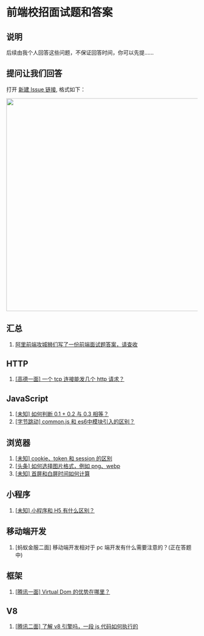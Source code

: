 # 前端校招面试题和答案

## 说明

后续由我个人回答这些问题，不保证回答时间，你可以先提……

## 提问让我们回答

打开 [新建 Issue 链接](https://github.com/mqyqingfeng/frontend-interview-question-and-answer/issues/new), 格式如下：

<img src="https://gw.alicdn.com/tfs/TB1Y1ePxND1gK0jSZFyXXciOVXa-1508-1050.jpg" width="560" />

## 汇总

1. [阿里前端攻城狮们写了一份前端面试题答案，请查收](https://github.com/mqyqingfeng/frontend-interview-question-and-answer/issues/30)


## HTTP

1. [[高德一面] 一个 tcp 连接能发几个 http 请求？](https://github.com/mqyqingfeng/frontend-interview-question-and-answer/issues/1)

## JavaScript

1. [[未知] 如何判断 0.1 + 0.2 与 0.3 相等？](https://github.com/mqyqingfeng/frontend-interview-question-and-answer/issues/10)
2. [[字节跳动] common.js 和 es6中模块引入的区别？](https://github.com/mqyqingfeng/frontend-interview-question-and-answer/issues/5)

## 浏览器

1. [[未知] cookie、token 和 session 的区别](https://github.com/mqyqingfeng/frontend-interview-question-and-answer/issues/6)
1. [[头条] 如何选择图片格式，例如 png、webp](https://github.com/mqyqingfeng/frontend-interview-question-and-answer/issues/7)
2. [[未知] 首屏和白屏时间如何计算](https://github.com/mqyqingfeng/frontend-interview-question-and-answer/issues/8)

## 小程序

1. [[未知] 小程序和 H5 有什么区别？](https://github.com/mqyqingfeng/frontend-interview-question-and-answer/issues/9)

## 移动端开发

1. [蚂蚁金服二面] 移动端开发相对于 pc 端开发有什么需要注意的？(正在答题中)

## 框架

1. [[腾讯一面] Virtual Dom 的优势在哪里？](https://github.com/mqyqingfeng/frontend-interview-question-and-answer/issues/3)

## V8

1. [[腾讯二面] 了解 v8 引擎吗，一段 js 代码如何执行的](https://github.com/mqyqingfeng/frontend-interview-question-and-answer/issues/12)
